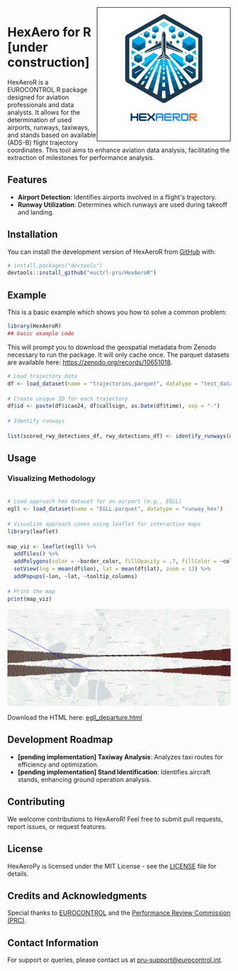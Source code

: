 <img src="https://raw.githubusercontent.com/euctrl-pru/HexAeroR/main/assets/hexaeror_logo.png" alt="HexAeroR logo" style="border: 1px solid black" align="right" width="300"/>

# HexAero for R [under construction]

<!-- badges: start -->
<!-- badges: end -->

HexAeroR is a EUROCONTROL R package designed for aviation professionals and data analysts. It allows for the determination of used airports, runways, taxiways, and stands based on available (ADS-B) flight trajectory coordinates. This tool aims to enhance aviation data analysis, facilitating the extraction of milestones for performance analysis.

## Features

-   **Airport Detection**: Identifies airports involved in a flight's trajectory.
-   **Runway Utilization**: Determines which runways are used during takeoff and landing.


## Installation

You can install the development version of HexAeroR from [GitHub](https://github.com/) with:

```r
# install.packages("devtools")
devtools::install_github("euctrl-pru/HexAeroR")
```

## Example

This is a basic example which shows you how to solve a common problem:

```r
library(HexAeroR)
## basic example code
```

This will prompt you to download the geospatial metadata from Zenodo necessary to run the package. It will only cache once. The parquet datasets are available here: <https://zenodo.org/records/10651018>.


```r
# Load trajectory data
df <- load_dataset(name = "trajectories.parquet", datatype = "test_data")

# Create unique ID for each trajectory
df$id <- paste(df$icao24, df$callsign, as.Date(df$time), sep = "-")

# Identify runways

list(scored_rwy_detections_df, rwy_detections_df) <- identify_runways(df)
```

## Usage

### Visualizing Methodology

```r

# Load approach hex dataset for an airport (e.g., EGLL)
egll <- load_dataset(name = "EGLL.parquet", datatype = "runway_hex")

# Visualize approach cones using leaflet for interactive maps
library(leaflet)

map_viz <- leaflet(egll) %>%
  addTiles() %>%
  addPolygons(color = ~border_color, fillOpacity = .7, fillColor = ~color_map_name) %>%
  setView(lng = mean(df$lon), lat = mean(df$lat), zoom = 13) %>%
  addPopups(~lon, ~lat, ~tooltip_columns)

# Print the map
print(map_viz)
```

![Runway detection](https://raw.githubusercontent.com/euctrl-pru/HexAeroR/main/assets/egll_departure.png "Departure of a flight of runway 09R/27L at EGLL as detected by HexAeroPy.")

Download the HTML here: [egll_departure.html](https://github.com/euctrl-pru/HexAeroR/blob/main/assets/egll_departure.html)

## Development Roadmap

-   **[pending implementation] Taxiway Analysis**: Analyzes taxi routes for efficiency and optimization.
-   **[pending implementation] Stand Identification**: Identifies aircraft stands, enhancing ground operation analysis.

## Contributing

We welcome contributions to HexAeroR! Feel free to submit pull requests, report issues, or request features.

## License

HexAeroPy is licensed under the MIT License - see the [LICENSE](https://github.com/euctrl-pru/HexAeroPy/blob/main/LICENSE) file for details.

## Credits and Acknowledgments

Special thanks to [EUROCONTROL](https://www.eurocontrol.int/) and the [Performance Review Commission (PRC)](https://ansperformance.eu/about/prc/).

## Contact Information

For support or queries, please contact us at [pru-support\@eurocontrol.int](mailto:pru-support@eurocontrol.int).
